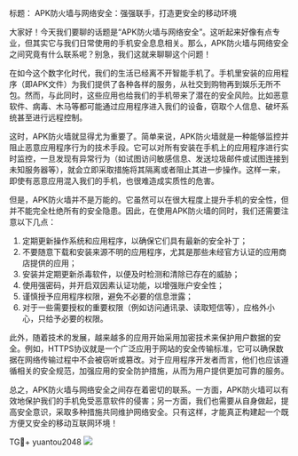 标题： APK防火墙与网络安全：强强联手，打造更安全的移动环境

大家好！今天我们要聊的话题是“APK防火墙与网络安全”。这听起来好像有点专业，但其实它与我们日常使用的手机安全息息相关。那么，APK防火墙与网络安全之间究竟有什么联系呢？别急，我们这就来聊聊这个问题！

在如今这个数字化时代，我们的生活已经离不开智能手机了。手机里安装的应用程序（即APK文件）为我们提供了各种各样的服务，从社交到购物再到娱乐无所不包。然而，与此同时，这些应用也给我们的手机带来了潜在的安全风险。比如恶意软件、病毒、木马等都可能通过应用程序进入我们的设备，窃取个人信息、破坏系统甚至进行远程控制。

这时，APK防火墙就显得尤为重要了。简单来说，APK防火墙就是一种能够监控并阻止恶意应用程序行为的技术手段。它可以对所有安装在手机上的应用程序进行实时监控，一旦发现有异常行为（如试图访问敏感信息、发送垃圾邮件或试图连接到未知服务器等），就会立即采取措施将其隔离或者阻止其进一步操作。这样一来，即使有恶意应用混入我们的手机，也很难造成实质性的危害。

但是，APK防火墙并不是万能的。它虽然可以在很大程度上提升手机的安全性，但并不能完全杜绝所有的安全隐患。因此，在使用APK防火墙的同时，我们还需要注意以下几点：

1. 定期更新操作系统和应用程序，以确保它们具有最新的安全补丁；
2. 不要随意下载和安装来源不明的应用程序，尤其是那些未经官方认证的应用商店提供的应用；
3. 安装并定期更新杀毒软件，以便及时检测和清除已存在的威胁；
4. 使用强密码，并开启双因素认证功能，以增强账户安全性；
5. 谨慎授予应用程序权限，避免不必要的信息泄露；
6. 对于一些需要授权的重要权限（例如访问通讯录、读取短信等），应格外小心，只给予必要的权限。

此外，随着技术的发展，越来越多的应用开始采用加密技术来保护用户数据的安全。例如，HTTPS协议就是一个广泛应用于网站的安全传输标准，它可以确保数据在网络传输过程中不会被窃听或篡改。对于应用程序开发者而言，他们也应该遵循相关的安全规范，加强应用的安全防护措施，从而为用户提供更加可靠的服务。

总之，APK防火墙与网络安全之间存在着密切的联系。一方面，APK防火墙可以有效地保护我们的手机免受恶意软件的侵害；另一方面，我们也需要从自身做起，提高安全意识，采取多种措施共同维护网络安全。只有这样，才能真正构建起一个既方便又安全的移动互联网环境！

TG💪+ yuantou2048  ![](https://github.com/user-attachments/assets/cf57a8bb-a08e-43c1-ad82-039f33c64200)